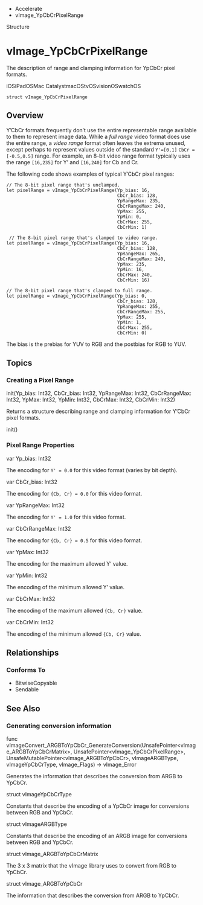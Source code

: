 

- Accelerate
-  vImage_YpCbCrPixelRange 

Structure

# vImage_YpCbCrPixelRange

The description of range and clamping information for YpCbCr pixel formats.

iOSiPadOSMac CatalystmacOStvOSvisionOSwatchOS

``` source
struct vImage_YpCbCrPixelRange
```

## Overview

Y’CbCr formats frequently don’t use the entire representable range available to them to represent image data. While a *full range* video format does use the entire range, a *video range* format often leaves the extrema unused, except perhaps to represent values outside of the standard `Y'=[0,1]` `CbCr = [-0.5,0.5]` range. For example, an 8-bit video range format typically uses the range `[16,235]` for Y’ and `[16,240]` for Cb and Cr.

The following code shows examples of typical Y’CbCr pixel ranges:

```
// The 8-bit pixel range that's unclamped.
let pixelRange = vImage_YpCbCrPixelRange(Yp_bias: 16,
                                         CbCr_bias: 128,
                                         YpRangeMax: 235,
                                         CbCrRangeMax: 240,
                                         YpMax: 255,
                                         YpMin: 0,
                                         CbCrMax: 255,
                                         CbCrMin: 1)

 // The 8-bit pixel range that's clamped to video range.
let pixelRange = vImage_YpCbCrPixelRange(Yp_bias: 16,
                                         CbCr_bias: 128,
                                         YpRangeMax: 265,
                                         CbCrRangeMax: 240,
                                         YpMax: 235,
                                         YpMin: 16,
                                         CbCrMax: 240,
                                         CbCrMin: 16)

// The 8-bit pixel range that's clamped to full range.
let pixelRange = vImage_YpCbCrPixelRange(Yp_bias: 0,
                                         CbCr_bias: 128,
                                         YpRangeMax: 255,
                                         CbCrRangeMax: 255,
                                         YpMax: 255,
                                         YpMin: 1,
                                         CbCrMax: 255,
                                         CbCrMin: 0)
```

The bias is the prebias for YUV to RGB and the postbias for RGB to YUV.

## Topics

### Creating a Pixel Range

init(Yp_bias: Int32, CbCr_bias: Int32, YpRangeMax: Int32, CbCrRangeMax: Int32, YpMax: Int32, YpMin: Int32, CbCrMax: Int32, CbCrMin: Int32)

Returns a structure describing range and clamping information for Y’CbCr pixel formats.

init()

### Pixel Range Properties

var Yp_bias: Int32

The encoding for `Y' = 0.0` for this video format (varies by bit depth).

var CbCr_bias: Int32

The encoding for `{Cb, Cr} = 0.0` for this video format.

var YpRangeMax: Int32

The encoding for `Y' = 1.0` for this video format.

var CbCrRangeMax: Int32

The encoding for `{Cb, Cr} = 0.5` for this video format.

var YpMax: Int32

The encoding for the maximum allowed Y’ value.

var YpMin: Int32

The encoding of the minimum allowed Y’ value.

var CbCrMax: Int32

The encoding of the maximum allowed `{Cb, Cr}` value.

var CbCrMin: Int32

The encoding of the minimum allowed `{Cb, Cr}` value.

## Relationships

### Conforms To

- BitwiseCopyable
- Sendable

## See Also

### Generating conversion information

func vImageConvert_ARGBToYpCbCr_GenerateConversion(UnsafePointer&lt;vImage_ARGBToYpCbCrMatrix>, UnsafePointer&lt;vImage_YpCbCrPixelRange>, UnsafeMutablePointer&lt;vImage_ARGBToYpCbCr>, vImageARGBType, vImageYpCbCrType, vImage_Flags) -> vImage_Error

Generates the information that describes the conversion from ARGB to YpCbCr.

struct vImageYpCbCrType

Constants that describe the encoding of a YpCbCr image for conversions between RGB and YpCbCr.

struct vImageARGBType

Constants that describe the encoding of an ARGB image for conversions between RGB and YpCbCr.

struct vImage_ARGBToYpCbCrMatrix

The 3 x 3 matrix that the vImage library uses to convert from RGB to YpCbCr.

struct vImage_ARGBToYpCbCr

The information that describes the conversion from ARGB to YpCbCr.

